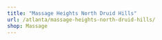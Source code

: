 ```yaml
---
title: "Massage Heights North Druid Hills"
url: /atlanta/massage-heights-north-druid-hills/
shop: Massage
---
```

